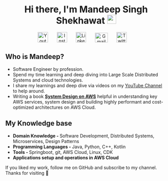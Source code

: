 <h1 align="center">
  Hi there, I'm Mandeep Singh Shekhawat
  <img src="https://media.giphy.com/media/hvRJCLFzcasrR4ia7z/giphy.gif" width="28">
</h1>


<p align="center">
  <a href="https://www.youtube.com/c/MsDeepSingh"><img width="32px" alt="Youtube" title="Subcribe on Youtube" src="https://i.imgur.com/raE8eQy.png"/></a>
  &#8287;&#8287;&#8287;&#8287;&#8287;
  <a href="https://www.instagram.com/msdeep14/"><img width="32px" alt="Instagram" title="Follow on Instagram" src="https://i.imgur.com/TMVAonx.png"/></a>
  &#8287;&#8287;&#8287;&#8287;&#8287
  <a href="https://www.linkedin.com/in/msdeep14/"><img width="32px" alt="LinkedIn" title="Connect on LinkedIn" src="https://i.imgur.com/OQUXwNp.png"/></a>
  &#8287;&#8287;&#8287;&#8287;&#8287
  <a href="mailto: msdeep14.ms@gmail.com"><img width="40px" height="30px" alt="Gmail" title="Send Email" src="https://i.imgur.com/0RbioFi.png"/></a>
  &#8287;&#8287;&#8287;&#8287;&#8287
  <a href="https://twitter.com/msdeep14"><img width="32px" alt="Twitter" title="Follow on Twitter" src="https://i.imgur.com/dxv9Kxl.png"/></a>
  &#8287;&#8287;&#8287;&#8287;&#8287
  </a>
</p>


<h2>Who is Mandeep? </h2>
<p> 
<ul> 
<li>Software Engineer by profession. </li>
<li>Spend my time learning and deep diving into Large Scale Distributed Systems and cloud technologies. </li>
<li> I share my learnings and deep dive via videos on my <a href="https://www.youtube.com/channel/UC5GDb4oVOCxUESy0dZOieIw">YouTube Channel</a> to help around.</li>
<li> Writing a book <a href="https://www.oreilly.com/library/view/learning-system-design/9781098146887/"><b>System Design on AWS</b></a> helpful in understanding key AWS services, system design and building highly performant and cost-optimized architectures on AWS Cloud.</li>
</ul>
</p>

<h2>My Knowledge base</h2>

<p> 
<ul> 
<li><b>Domain Knowledge - </b>Software Development, Distributed Systems, Microservices, Design Patterns</li>
<li><b>Programming Languages - </b>Java, Python, C++, Kotlin</li>
<li><b>Tools - </b>Springboot, git, AWS Cloud, Linux, CDK</li>
<li><b>Applications setup and operations in AWS Cloud </b></li>
</ul>
</p>


If you liked my work, follow me on GitHub and subscribe to my channel. Thanks for visiting 🙌


<!--

References 
https://github.com/DenverCoder1/DenverCoder1/blob/main/README.md?plain=1
-->

<!--
Here are some ideas to get you started:

- 🔭 I’m currently working on ...
- 🌱 I’m currently learning ...
- 👯 I’m looking to collaborate on ...
- 🤔 I’m looking for help with ...
- 💬 Ask me about ...
- 📫 How to reach me: ...
- 😄 Pronouns: ...
- ⚡ Fun fact: ...
-->
